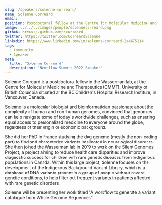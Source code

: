 ```yaml
---
slug: /speakers/solenne-correard/
name: Solenne Correard
email: 
position: Postdoctoral fellow at the Centre for Molecular Medicine and Therapeutics
image: ../../../images/people/solennecorreard.png
github: https://github.com/scorreard
twitter: https://twitter.com/CorreardSolenne
linkedin: https://www.linkedin.com/in/solenne-correard-2a4675114
tags:
  - Community
  - Speaker
meta:
  title: "Solenne Correard"
  description: "Nextflow Summit 2022 Speaker"
---
```

Solenne Correard is a postdoctoral fellow in the Wasserman lab, at the Centre for Molecular Medicine and Therapeutics (CMMT), University of British Columbia situated at the BC Children's Hospital Research Institute, in Vancouver, Canada.

Solenne is a molecular biologist and bioinformatician passionate about the complexity of human and non-human genomes, convinced that genomics can help navigate some of today's worldwide challenges, such as ensuring equal access to personalized medicine to everyone around the globe, regardless of their origin or economic background.

She did her PhD in France studying the dog genome (mostly the non-coding part) to find and characterize variants implicated in neurological disorders. She then joined the Wasserman lab in 2019 to work on the Silent Genomes Project, a project aiming to reduce health care disparities and improve diagnostic success for children with rare genetic diseases from Indigenous populations in Canada. Within this large project, Solenne focuses on the development of the Indigenous Background Variant Library, which is a database of DNA variants present in a group of people without severe genetic conditions, to help filter out frequent variants in patients affected with rare genetic disorders.

Solenne will be presenting her work titled "A workflow to generate a variant catalogue from Whole Genome Sequences".
